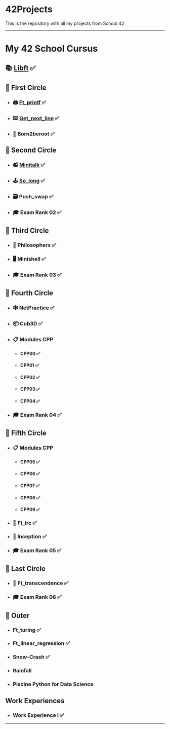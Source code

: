 # 42Projects
This is the repository with all my projects from School 42

---
# My 42 School Cursus

## 📚 [Libft](https://github.com/TheFoxan12/42Libft) ✅

## 📘 First Circle
* ### 🖨 [Ft_printf](https://github.com/TheFoxan12/42Ft_printf) ✅
* ### ⌨️ [Get_next_line](https://github.com/TheFoxan12/42GetNextLine) ✅
* ### 💾 Born2beroot ✅

## 📗 Second Circle
* ### 📻 [Minitalk](https://github.com/TheFoxan12/42Minitalk) ✅
* ### 🕹 [So_long](https://github.com/TheFoxan12/42SoLong) ✅
* ### 🗃 Push_swap ✅
* ### 🎓 Exam Rank 02 ✅

## 📒 Third Circle
* ### 🍴 Philosophers ✅
* ### 🖥 Minishell ✅
* ### 🎓 Exam Rank 03 ✅

## 📙 Fourth Circle
* ### 🕸 NetPractice ✅
* ### 📦 Cub3D ✅
* ### 📋 Modules CPP
  - #### CPP00  ✅
  - #### CPP01  ✅
  - #### CPP02  ✅
  - #### CPP03  ✅
  - #### CPP04  ✅
* ### 🎓 Exam Rank 04 ✅

## 📕 Fifth Circle
* ### 📋 Modules CPP
  - #### CPP05 ✅
  - #### CPP06 ✅
  - #### CPP07 ✅
  - #### CPP08 ✅
  - #### CPP09 ✅
* ### 📡 Ft_irc ✅
* ### 📝 Inception ✅
* ### 🎓 Exam Rank 05 ✅

## 📔​ Last Circle
* ### 🚀 Ft_transcendence ✅
* ### 🎓 Exam Rank 06 ✅

## ​📓​ Outer
* ### Ft_turing ✅
* ### Ft_linear_regression ✅
* ### Snow-Crash ✅
* ### Rainfall 
* ### Piscine Python for Data Science

## Work Experiences
* ### Work Experience I ✅
---
